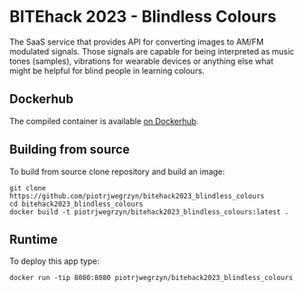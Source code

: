 # BITEhack 2023 - Blindless Colours

The SaaS service that provides API for converting images to AM/FM modulated signals. Those signals are capable for being interpreted as music tones (samples), vibrations for wearable devices or anything else what might be helpful for blind people in learning colours.

## Dockerhub
The compiled container is available [on Dockerhub](https://hub.docker.com/r/piotrjwegrzyn/bitehack2023_blindless_colours).

## Building from source
To build from source clone repository and build an image:
```
git clone https://github.com/piotrjwegrzyn/bitehack2023_blindless_colours
cd bitehack2023_blindless_colours
docker build -t piotrjwegrzyn/bitehack2023_blindless_colours:latest .
```

## Runtime
To deploy this app type:
```
docker run -tip 8080:8080 piotrjwegrzyn/bitehack2023_blindless_colours
```

